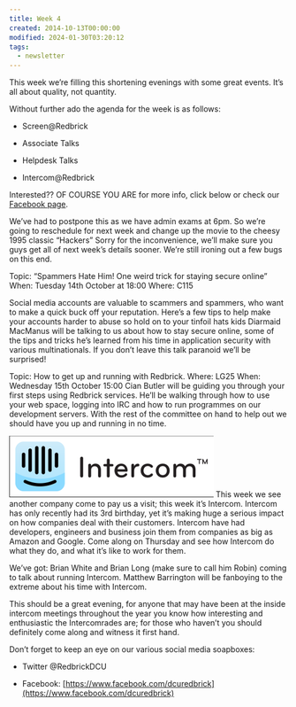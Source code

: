 ```yaml
---
title: Week 4
created: 2014-10-13T00:00:00
modified: 2024-01-30T03:20:12
tags:
  - newsletter
---
```


This week we’re filling this shortening evenings with some great events. It’s all about quality, not quantity.

Without further ado the agenda for the week is as follows:

* Screen@Redbrick

* Associate Talks

* Helpdesk Talks

* Intercom@Redbrick

Interested?? OF COURSE YOU ARE for more info, click below or check our [Facebook page](https://www.facebook.com/dcuredbrick).

We’ve had to postpone this as we have admin exams at 6pm. So we’re going to reschedule for next week and change up the movie to the cheesy 1995 classic “Hackers” Sorry for the inconvenience, we’ll make sure you guys get all of next week’s details sooner. We’re still ironing out a few bugs on this end.

Topic: “Spammers Hate Him! One weird trick for staying secure online” When: Tuesday 14th October at 18:00 Where: C115

Social media accounts are valuable to scammers and spammers, who want to make a quick buck off your reputation. Here’s a few tips to help make your accounts harder to abuse so hold on to your tinfoil hats kids Diarmaid MacManus will be talking to us about how to stay secure online, some of the tips and tricks he’s learned from his time in application security with various multinationals. If you don’t leave this talk paranoid we’ll be surprised!

Topic: How to get up and running with Redbrick. Where: LG25 When: Wednesday 15th October 15:00 Cian Butler will be guiding you through your first steps using Redbrick services. He’ll be walking through how to use your web space, logging into IRC and how to run programmes on our development servers. With the rest of the committee on hand to help out we should have you up and running in no time.

![intercom](../res/intercom.png) This week we see another company come to pay us a visit; this week it’s Intercom. Intercom has only recently had its 3rd birthday, yet it’s making huge a serious impact on how companies deal with their customers. Intercom have had developers, engineers and business join them from companies as big as Amazon and Google. Come along on Thursday and see how Intercom do what they do, and what it’s like to work for them.

We’ve got: Brian White and Brian Long (make sure to call him Robin) coming to talk about running Intercom. Matthew Barrington will be fanboying to the extreme about his time with Intercom.

This should be a great evening, for anyone that may have been at the inside intercom meetings throughout the year you know how interesting and enthusiastic the Intercomrades are; for those who haven’t you should definitely come along and witness it first hand.

Don’t forget to keep an eye on our various social media soapboxes:

* Twitter @RedbrickDCU

* Facebook: [https://www.facebook.com/dcuredbrick](https://www.facebook.com/dcuredbrick)
